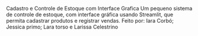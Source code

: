 Cadastro e Controle de Estoque com Interface Grafica
Um pequeno sistema de controle de estoque, com interface gráfica usando Streamlit, que permita cadastrar produtos e registrar vendas. 
Feito por: Iara Corbó; Jessica primo; Lara torso e Larissa Celestrino
